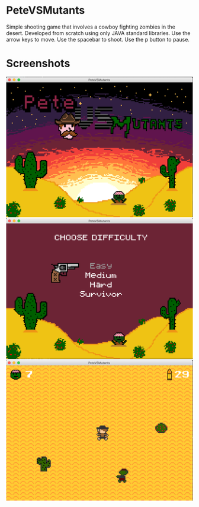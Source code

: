 # PeteVSMutants

Simple shooting game that involves a cowboy fighting zombies in the desert.
Developed from scratch using only JAVA standard libraries.
Use the arrow keys to move.
Use the spacebar to shoot.
Use the p button to pause.


# Screenshots
![](1.png)
![](2.png)
![](3.png)
